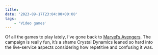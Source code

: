 ```yaml
---
title:
date: '2023-09-17T23:04:00+00:00'
tags:
    - 'Video games'
---
```


Of all the games to play lately, I’ve gone back to [Marvel’s Avengers](https://avengers.crystald.com/en-us/). The campaign is really fun, it’s a shame Crystal Dynamics leaned so hard into the live-service aspects considering how repetitive and confusing it was.